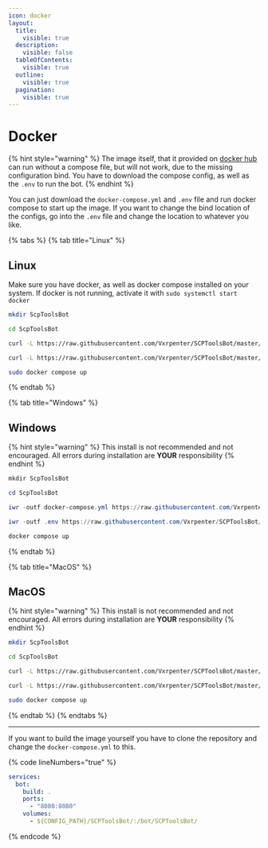 ```yaml
---
icon: docker
layout:
  title:
    visible: true
  description:
    visible: false
  tableOfContents:
    visible: true
  outline:
    visible: true
  pagination:
    visible: true
---
```


# Docker

{% hint style="warning" %}
The image itself, that it provided on [docker hub](https://hub.docker.com/repository/docker/vxrpenter/scptoolsbot) can run without a compose file, but will not work, due to the missing configuration bind. You have to download the compose config, as well as the `.env` to run the bot.
{% endhint %}

You can just download the `docker-compose.yml` and `.env` file and run docker compose to start up the image. If you want to change the bind location of the configs, go into the `.env` file and change the location to whatever you like.

{% tabs %}
{% tab title="Linux" %}
## Linux

Make sure you have docker, as well as docker compose installed on your system. If docker is not running, activate it with `sudo systemctl start docker`&#x20;

```sh
mkdir ScpToolsBot

cd ScpToolsBot

curl -L https://raw.githubusercontent.com/Vxrpenter/SCPToolsBot/master/docker-compose.yml

curl -L https://raw.githubusercontent.com/Vxrpenter/SCPToolsBot/master/.env

sudo docker compose up
```
{% endtab %}

{% tab title="Windows" %}
## Windows

{% hint style="warning" %}
This install is not recommended and not encouraged. All errors during installation are **YOUR** responsibility
{% endhint %}

```powershell
mkdir ScpToolsBot

cd ScpToolsBot

iwr -outf docker-compose.yml https://raw.githubusercontent.com/Vxrpenter/SCPToolsBot/master/docker-compose.yml

iwr -outf .env https://raw.githubusercontent.com/Vxrpenter/SCPToolsBot/master/.env

docker compose up
```
{% endtab %}

{% tab title="MacOS" %}
## MacOS

{% hint style="warning" %}
This install is not recommended and not encouraged. All errors during installation are **YOUR** responsibility
{% endhint %}

```sh
mkdir ScpToolsBot

cd ScpToolsBot

curl -L https://raw.githubusercontent.com/Vxrpenter/SCPToolsBot/master/docker-compose.yml

curl -L https://raw.githubusercontent.com/Vxrpenter/SCPToolsBot/master/.env

sudo docker compose up
```
{% endtab %}
{% endtabs %}

***

If you want to build the image yourself you have to clone the repository and change the `docker-compose.yml` to this.

{% code lineNumbers="true" %}
```yml
services:
  bot:
    build: .
    ports:
      - "8080:8080"
    volumes:
      - ${CONFIG_PATH}/SCPToolsBot/:/bot/SCPToolsBot/
```
{% endcode %}
